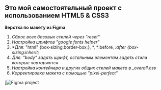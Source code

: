 ## Это мой самостоятельный проект с использованием HTML5 & CSS3

**Верстка по макету из Figma**

1. *Сброс всех базовых стилей через "reset"*
2. *Настройка шрифтов "google fonts helper"*
3. *Для: "html" {box-sizing:border-box;}, *, *:before, *:after {box-sizing:inherit;*
4. *Для: "body" задать шрифт, остальным элементам задать стили которые повторяются*
5. *Настройка контейнера и других общих стилей макета в _overall.css*
6. *Корректировка макета с помощью "pixel-perfect"*

[![Figma project](https://www.figma.com/file/B3j5GjKALOm84m2BzTmuf3/Antools)
